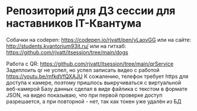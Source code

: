 # Репозиторий для ДЗ сессии для наставников IT-Квантума
Собачки на codepen: 
https://codepen.io/rjvatt/pen/yLaovGG
или на сайте:
http://students.kvantorium93it.ru/
или на гитхаб:
https://github.com/rjvatt/itsession/tree/main/dogs

Работа с QR:
https://github.com/rjvatt/itsession/tree/main/qrService
Задеплоить qr не успел, но успел записать видео с работой https://youtu.be/mfkdVfQXAJU
К сожалению, телефон требует https для доступа к камере, поэтому пришлось выкручиваться с виртуальной веб-камерой
Базу данных сделал в виде файлика с текстом в формате JSON, на видео показываю, что при первой проверке доступ разрешается, а при повторной - нет, так как токен уже удалён из БД 
